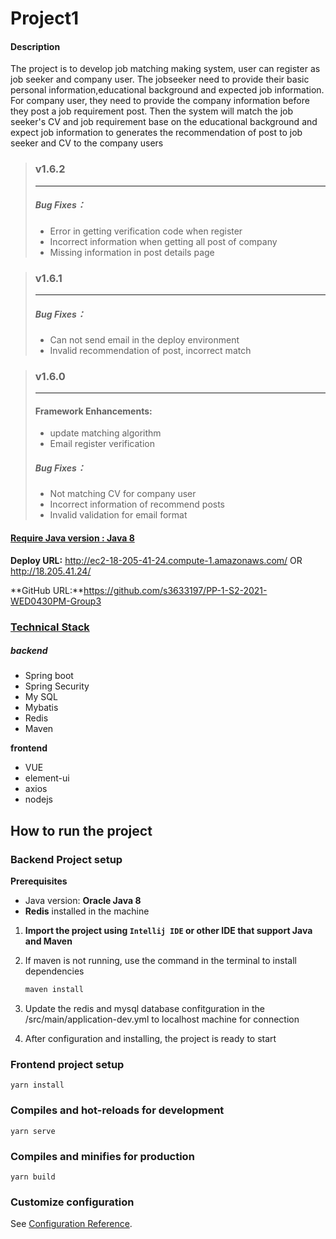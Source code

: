 # Project1

#### **Description**

The project is to develop job matching making system, user can register as job seeker and company user. The jobseeker need to provide their basic personal information,educational background  and expected job information. For company user, they need to provide the company information before they post a job requirement post.  Then the system will match the job seeker's CV and job requirement base on the educational background and expect job information to generates the recommendation of post to job seeker and CV to the company users



> ### v1.6.2 
>
> ------
>
> ##### Bug Fixes：
>
> - Error in getting verification code when register
> - Incorrect information when getting all post of company
> - Missing information in post details page
>


> ### v1.6.1 
>
> ------
>
> ##### Bug Fixes：
>
> - Can not send email in the deploy environment 
> - Invalid recommendation of post, incorrect match
>




> ### **v1.6.0** 
>
> ------
>
> #### Framework Enhancements:
>
> - update matching algorithm
> - Email  register verification 
>
> ##### Bug Fixes：
>
> - Not matching CV for company user 
> - Incorrect information of recommend posts
> - Invalid validation for email format
>



#### <u>**Require Java version : Java 8**</u>

**Deploy URL:** http://ec2-18-205-41-24.compute-1.amazonaws.com/   OR http://18.205.41.24/

**GitHub URL:**https://github.com/s3633197/PP-1-S2-2021-WED0430PM-Group3

### <u>Technical Stack</u>

##### backend

- Spring boot 
- Spring Security 
- My SQL
- Mybatis
- Redis 
- Maven

**frontend**

- VUE
- element-ui
- axios
- nodejs

## How to run the project

### Backend Project setup

**Prerequisites**

- Java version:  **Oracle Java 8**
- **Redis** installed  in the machine 

1. **Import the project using `Intellij IDE` or other IDE that support Java and Maven**

2. If maven is not running, use the command  in the terminal  to install dependencies 

   ```java
   maven install
   ```
3. Update the redis and mysql database confitguration in the /src/main/application-dev.yml to localhost machine for connection 
4. After configuration and installing, the project is ready to start 

   

### Frontend project setup

```
yarn install
```

### Compiles and hot-reloads for development

```
yarn serve
```

### Compiles and minifies for production

```
yarn build
```

### Customize configuration

See [Configuration Reference](https://cli.vuejs.org/config/).
